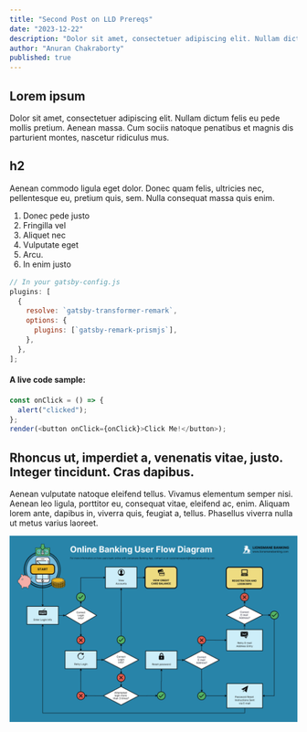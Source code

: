 ```yaml
---
title: "Second Post on LLD Prereqs"
date: "2023-12-22"
description: "Dolor sit amet, consectetuer adipiscing elit. Nullam dictum felis eu pede mollis pretium. Aenean massa. Cum sociis natoque penatibus et magnis dis parturient montes, nascetur ridiculus mus"
author: "Anuran Chakraborty"
published: true
---
```


## Lorem ipsum

Dolor sit amet, consectetuer adipiscing elit. Nullam dictum felis eu pede mollis pretium. Aenean massa. Cum sociis natoque penatibus et magnis dis parturient montes, nascetur ridiculus mus.

## h2

Aenean commodo ligula eget dolor. Donec quam felis, ultricies nec, pellentesque eu, pretium quis, sem. Nulla consequat massa quis enim.

1. Donec pede justo
2. Fringilla vel
3. Aliquet nec
4. Vulputate eget
5. Arcu.
6. In enim justo

```js
// In your gatsby-config.js
plugins: [
  {
    resolve: `gatsby-transformer-remark`,
    options: {
      plugins: [`gatsby-remark-prismjs`],
    },
  },
];
```

#### A live code sample:

```js react-live
const onClick = () => {
  alert("clicked");
};
render(<button onClick={onClick}>Click Me!</button>);
```

## Rhoncus ut, imperdiet a, venenatis vitae, justo. Integer tincidunt. Cras dapibus.

Aenean vulputate natoque eleifend tellus. Vivamus elementum semper nisi. Aenean leo ligula, porttitor eu, consequat vitae, eleifend ac, enim. Aliquam lorem ante, dapibus in, viverra quis, feugiat a, tellus. Phasellus viverra nulla ut metus varius laoreet.

![Office Image](./bg-image.png)
